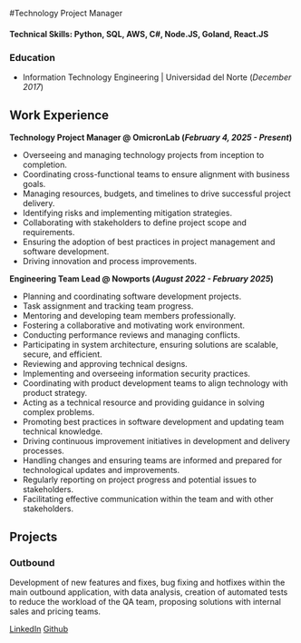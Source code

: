 #Technology Project Manager

#### Technical Skills: Python, SQL, AWS, C#, Node.JS, Goland, React.JS

### Education	        		
- Information Technology Engineering | Universidad del Norte (_December 2017_)

## Work Experience
**Technology Project Manager @ OmicronLab (_February 4, 2025 - Present_)**
- Overseeing and managing technology projects from inception to completion.
- Coordinating cross-functional teams to ensure alignment with business goals.
- Managing resources, budgets, and timelines to drive successful project delivery.
- Identifying risks and implementing mitigation strategies.
- Collaborating with stakeholders to define project scope and requirements.
- Ensuring the adoption of best practices in project management and software development.
- Driving innovation and process improvements.

**Engineering Team Lead @ Nowports (_August 2022 - February 2025_)**
- Planning and coordinating software development projects.
- Task assignment and tracking team progress.
- Mentoring and developing team members professionally.
- Fostering a collaborative and motivating work environment.
- Conducting performance reviews and managing conflicts.
- Participating in system architecture, ensuring solutions are scalable, secure, and efficient.
- Reviewing and approving technical designs.
- Implementing and overseeing information security practices.
- Coordinating with product development teams to align technology with product strategy.
- Acting as a technical resource and providing guidance in solving complex problems.
- Promoting best practices in software development and updating team technical knowledge.
- Driving continuous improvement initiatives in development and delivery processes.
- Handling changes and ensuring teams are informed and prepared for technological updates and improvements.
- Regularly reporting on project progress and potential issues to stakeholders.
- Facilitating effective communication within the team and with other stakeholders.

## Projects
### Outbound 
Development of new features and fixes, bug fixing and hotfixes within the main outbound application, with data analysis, creation of automated tests to reduce the workload of the QA team, proposing solutions with internal sales and pricing teams.

[LinkedIn](https://www.linkedin.com/in/ricardo-valadez) [Github](https://github.com/ValadezRicardo)

